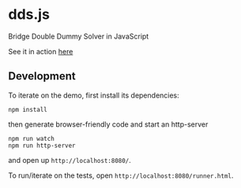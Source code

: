 # dds.js
Bridge Double Dummy Solver in JavaScript

See it in action [here][1]

## Development

To iterate on the demo, first install its dependencies:

    npm install

then generate browser-friendly code and start an http-server

    npm run watch
    npm run http-server

and open up `http://localhost:8080/`.

To run/iterate on the tests, open `http://localhost:8080/runner.html`.

[1]: http://www.danvk.org/bridge/
